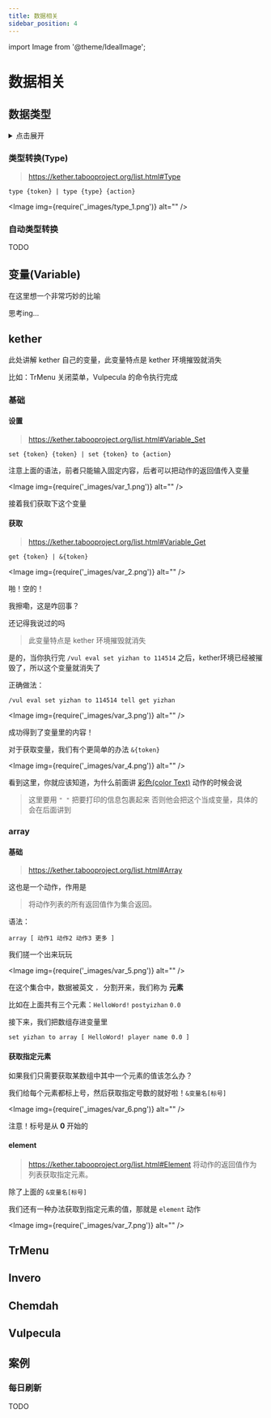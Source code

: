 ```yaml
---
title: 数据相关
sidebar_position: 4
---
```


import Image from '@theme/IdealImage';

<!--markdownlint-disable no-duplicate-heading-->

# 数据相关

## 数据类型

<details>
  <summary>点击展开</summary>

不会讲

</details>

### 类型转换(Type)

> https://kether.tabooproject.org/list.html#Type

```kether
type {token} | type {type} {action}
```

<Image img={require('_images/type_1.png')} alt="" />

### 自动类型转换

TODO

## 变量(Variable)

在这里想一个非常巧妙的比喻

思考ing...

## kether

此处讲解 kether 自己的变量，此变量特点是 kether 环境摧毁就消失

比如：TrMenu 关闭菜单，Vulpecula 的命令执行完成

### 基础

#### 设置

> https://kether.tabooproject.org/list.html#Variable_Set

```kether
set {token} {token} | set {token} to {action}
```

注意上面的语法，前者只能输入固定内容，后者可以把动作的返回值传入变量

<Image img={require('_images/var_1.png')} alt="" />

接着我们获取下这个变量

#### 获取

> https://kether.tabooproject.org/list.html#Variable_Get

```kether
get {token} | &{token}
```

<Image img={require('_images/var_2.png')} alt="" />

啪！空的！

我擦嘞，这是咋回事？

还记得我说过的吗

> 此变量特点是 kether 环境摧毁就消失

是的，当你执行完 `/vul eval set yizhan to 114514` 之后，kether环境已经被摧毁了，所以这个变量就消失了

正确做法：

```text
/vul eval set yizhan to 114514 tell get yizhan
```

<Image img={require('_images/var_3.png')} alt="" />

成功得到了变量里的内容！

对于获取变量，我们有个更简单的办法 `&{token}`

<Image img={require('_images/var_4.png')} alt="" />

看到这里，你就应该知道，为什么前面讲 [彩色(color Text)](basic.md#彩色color-text) 动作的时候会说

> 这里要用 `" "` 把要打印的信息包裹起来
> 否则他会把这个当成变量，具体的会在后面讲到

### array

#### 基础

> https://kether.tabooproject.org/list.html#Array

这也是一个动作，作用是

> 将动作列表的所有返回值作为集合返回。

语法：

```kether
array [ 动作1 动作2 动作3 更多 ]
```

我们搓一个出来玩玩

<Image img={require('_images/var_5.png')} alt="" />

在这个集合中，数据被英文 `，` 分割开来，我们称为 **元素**

比如在上面共有三个元素：`HelloWord!` `postyizhan` `0.0`

接下来，我们把数组存进变量里

```kether
set yizhan to array [ HelloWord! player name 0.0 ]
```

#### 获取指定元素

如果我们只需要获取某数组中其中一个元素的值该怎么办？

我们给每个元素都标上号，然后获取指定号数的就好啦！`&变量名[标号]`

<Image img={require('_images/var_6.png')} alt="" />

注意！标号是从 **0** 开始的

#### element

> https://kether.tabooproject.org/list.html#Element
> 将动作的返回值作为列表获取指定元素。

除了上面的 `&变量名[标号]`

我们还有一种办法获取到指定元素的值，那就是 `element` 动作

<Image img={require('_images/var_7.png')} alt="" />

## TrMenu

## Invero

## Chemdah

## Vulpecula

## 案例

### 每日刷新

TODO
